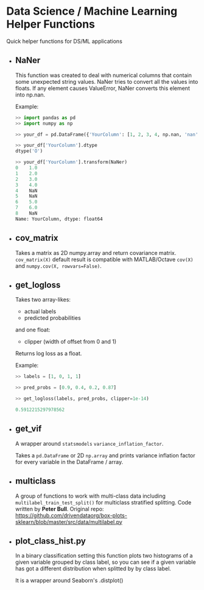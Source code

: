 # Data Science / Machine Learning Helper Functions
Quick helper functions for DS/ML applications

* ## NaNer
  This function was created to deal with numerical columns that contain some unexpected string values. 
  NaNer tries to convert all the values into floats. If any element causes ValueError, NaNer converts this element into np.nan.
  
  Example:
  ```python
  >> import pandas as pd
  >> import numpy as np
  
  >> your_df = pd.DataFrame({'YourColumn': [1, 2, 3, 4, np.nan, 'nan', 5, 6, 'unknown']})
  
  >> your_df['YourColumn'].dtype
  dtype('O')
  
  >> your_df['YourColumn'].transform(NaNer)
  0    1.0
  1    2.0
  2    3.0
  3    4.0
  4    NaN
  5    NaN
  6    5.0
  7    6.0
  8    NaN
  Name: YourColumn, dtype: float64
  ```
  
* ## cov_matrix
  Takes a matrix as 2D numpy.array and return covariance matrix. ```cov_matrix(X)``` default result is compatible with MATLAB/Octave ```cov(X)``` and ```numpy.cov(X, rowvars=False)```.
  
* ## get_logloss
  Takes two array-likes: 
    * actual labels 
    * predicted probabilities
    
  and one float:
    * clipper (width of offset from 0 and 1)
    
  Returns log loss as a float.
 
 
  Example:
  ```python
  >> labels = [1, 0, 1, 1]
  
  >> pred_probs = [0.9, 0.4, 0.2, 0.87]

  >> get_logloss(labels, pred_probs, clipper=1e-14)

  0.5912215297978562
  ```
* ## get_vif

  A wrapper around ```statsmodels``` ```variance_inflation_factor```.
  
  Takes a ```pd.DataFrame``` or 2D ```np.array``` and prints variance inflation factor for every variable in the DataFrame / array.
  
* ## multiclass
  A group of functions to work with multi-class data including ```multilabel_train_test_split()``` for multiclass stratified splitting.
  Code written by **Peter Bull**. Original repo: https://github.com/drivendataorg/box-plots-sklearn/blob/master/src/data/multilabel.py
  
* ## plot_class_hist.py
  In a binary classification setting this function plots two histograms of a given variable grouped by class label, so you can see if a given variable has got a different distribution when splitted by by class label.
    
  It is a wrapper around Seaborn's .distplot()
